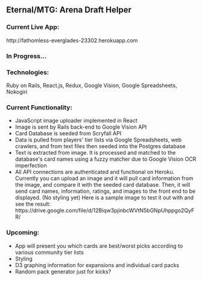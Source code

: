 <h2>Eternal/MTG: Arena Draft Helper</h2>

<h3>Current Live App:</h3>
http://fathomless-everglades-23302.herokuapp.com

<h3>In Progress...</h3>

<h3>Technologies:</h3>
Ruby on Rails, React.js, Redux, Google Vision, Google Spreadsheets, Nokogiri

<h3>Current Functionality:</h3>
<ul>
  <li>JavaScript image uploader implemented in React</li>
  <li>Image is sent by Rails back-end to Google Vision API</li>
  <li>Card Database is seeded from Scryfall API</li>
  <li>Data is pulled from players' tier lists via Google Spreadsheets, web crawlers, and from text files then seeded into the Postgres database</li>
  <li>Text is extracted from image. It is processed and matched to the database's card names using a fuzzy matcher due to Google Vision OCR imperfection</li>
  <li>All API connections are authenticated and functional on Heroku. Currently you can upload an image and it will pull card information from the image, and compare it with the seeded card database. Then, it will send card names, information, ratings, and images to the front end to be displayed. (No styling yet) Here is a sample image to test it out with and see the result: https://drive.google.com/file/d/12Biqw3pjinbcWVtN5bGNpUhppgo2QyFR/</li>
</ul>

<h3>Upcoming:</h3>
<ul>
  <li>App will present you which cards are best/worst picks according to various community tier lists</li>
  <li>Styling</li>
  <li>D3 graphing information for expansions and individual card packs</li>
  <li>Random pack generator just for kicks?</li>
</ul>


